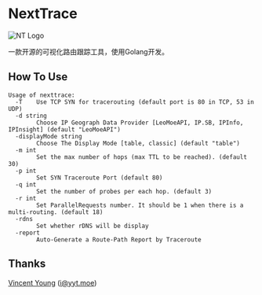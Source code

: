 # NextTrace

![NT Logo](https://user-images.githubusercontent.com/13616352/169694168-383b380d-caf0-494f-83d4-fc4fd5fb4be4.svg)

一款开源的可视化路由跟踪工具，使用Golang开发。


## How To Use

```shell
Usage of nexttrace:
  -T    Use TCP SYN for tracerouting (default port is 80 in TCP, 53 in UDP)
  -d string
        Choose IP Geograph Data Provider [LeoMoeAPI, IP.SB, IPInfo, IPInsight] (default "LeoMoeAPI")
  -displayMode string
        Choose The Display Mode [table, classic] (default "table")
  -m int
        Set the max number of hops (max TTL to be reached). (default 30)
  -p int
        Set SYN Traceroute Port (default 80)
  -q int
        Set the number of probes per each hop. (default 3)
  -r int
        Set ParallelRequests number. It should be 1 when there is a multi-routing. (default 18)
  -rdns
        Set whether rDNS will be display
  -report
        Auto-Generate a Route-Path Report by Traceroute
```

## Thanks

[Vincent Young](https://github.com/missuo) (i@yyt.moe)

